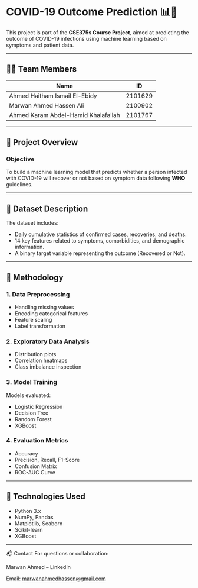 # COVID-19 Outcome Prediction 📊🧠

This project is part of the **CSE375s Course Project**, aimed at predicting the outcome of COVID-19 infections using machine learning based on symptoms and patient data.

---

## 👨‍💻 Team Members

| Name                                | ID       |
|-------------------------------------|----------|
| Ahmed Haitham Ismail El-Ebidy       | 2101629  |
| Marwan Ahmed Hassen Ali             | 2100902  |
| Ahmed Karam Abdel-Hamid Khalafallah | 2101767  |

---

## 📌 Project Overview

### Objective

To build a machine learning model that predicts whether a person infected with COVID-19 will recover or not based on symptom data following **WHO** guidelines.

---

## 📁 Dataset Description

The dataset includes:

- Daily cumulative statistics of confirmed cases, recoveries, and deaths.
- 14 key features related to symptoms, comorbidities, and demographic information.
- A binary target variable representing the outcome (Recovered or Not).

---

## 🧪 Methodology

### 1. Data Preprocessing
- Handling missing values
- Encoding categorical features
- Feature scaling
- Label transformation

### 2. Exploratory Data Analysis
- Distribution plots
- Correlation heatmaps
- Class imbalance inspection

### 3. Model Training
Models evaluated:
- Logistic Regression
- Decision Tree
- Random Forest
- XGBoost

### 4. Evaluation Metrics
- Accuracy
- Precision, Recall, F1-Score
- Confusion Matrix
- ROC-AUC Curve

---

## 🧰 Technologies Used

- Python 3.x  
- NumPy, Pandas  
- Matplotlib, Seaborn  
- Scikit-learn  
- XGBoost  

---
📬 Contact
For questions or collaboration:

Marwan Ahmed – LinkedIn

Email: marwanahmedhassen@gmail.com

